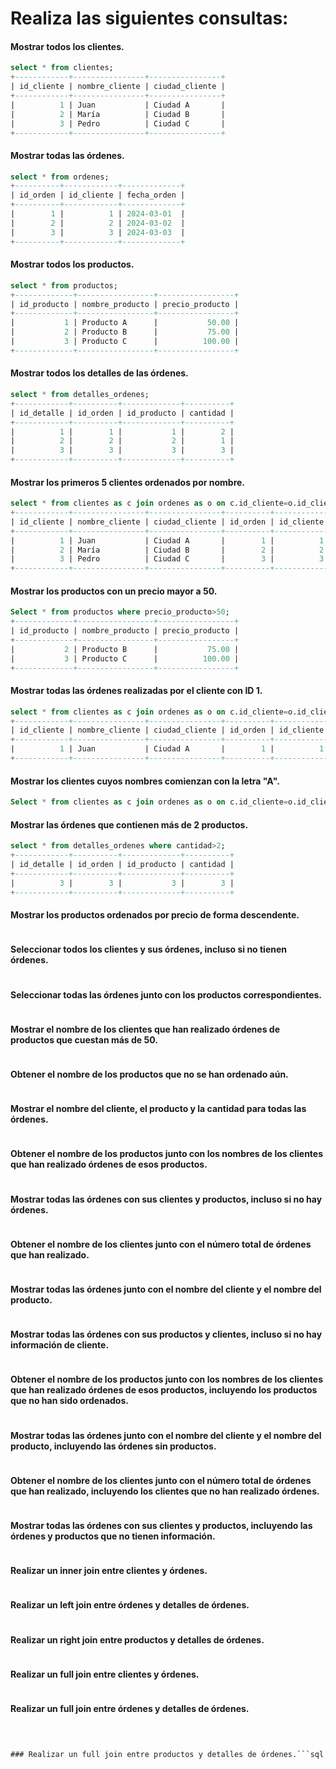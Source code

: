 # Realiza las siguientes consultas:


#### Mostrar todos los clientes.

```sql
select * from clientes;
+------------+----------------+----------------+
| id_cliente | nombre_cliente | ciudad_cliente |
+------------+----------------+----------------+
|          1 | Juan           | Ciudad A       |
|          2 | María          | Ciudad B       |
|          3 | Pedro          | Ciudad C       |
+------------+----------------+----------------+

```

#### Mostrar todas las órdenes.

```sql
select * from ordenes;
+----------+------------+-------------+
| id_orden | id_cliente | fecha_orden |
+----------+------------+-------------+
|        1 |          1 | 2024-03-01  |
|        2 |          2 | 2024-03-02  |
|        3 |          3 | 2024-03-03  |
+----------+------------+-------------+

```

#### Mostrar todos los productos.

```sql
select * from productos;
+-------------+-----------------+-----------------+
| id_producto | nombre_producto | precio_producto |
+-------------+-----------------+-----------------+
|           1 | Producto A      |           50.00 |
|           2 | Producto B      |           75.00 |
|           3 | Producto C      |          100.00 |
+-------------+-----------------+-----------------+

```

#### Mostrar todos los detalles de las órdenes.

```sql
select * from detalles_ordenes;
+------------+----------+-------------+----------+
| id_detalle | id_orden | id_producto | cantidad |
+------------+----------+-------------+----------+
|          1 |        1 |           1 |        2 |
|          2 |        2 |           2 |        1 |
|          3 |        3 |           3 |        3 |
+------------+----------+-------------+----------+
```

#### Mostrar los primeros 5 clientes ordenados por nombre.

```sql
select * from clientes as c join ordenes as o on c.id_cliente=o.id_cliente order by  c.nombre_cliente LIMIT 5;
+------------+----------------+----------------+----------+------------+-------------+
| id_cliente | nombre_cliente | ciudad_cliente | id_orden | id_cliente | fecha_orden |
+------------+----------------+----------------+----------+------------+-------------+
|          1 | Juan           | Ciudad A       |        1 |          1 | 2024-03-01  |
|          2 | María          | Ciudad B       |        2 |          2 | 2024-03-02  |
|          3 | Pedro          | Ciudad C       |        3 |          3 | 2024-03-03  |
+------------+----------------+----------------+----------+------------+-------------+

```

#### Mostrar los productos con un precio mayor a 50.

```sql
Select * from productos where precio_producto>50;
+-------------+-----------------+-----------------+
| id_producto | nombre_producto | precio_producto |
+-------------+-----------------+-----------------+
|           2 | Producto B      |           75.00 |
|           3 | Producto C      |          100.00 |
+-------------+-----------------+-----------------+

```

#### Mostrar todas las órdenes realizadas por el cliente con ID 1.

```sql
select * from clientes as c join ordenes as o on c.id_cliente=o.id_cliente where c.id_cliente=1;
+------------+----------------+----------------+----------+------------+-------------+
| id_cliente | nombre_cliente | ciudad_cliente | id_orden | id_cliente | fecha_orden |
+------------+----------------+----------------+----------+------------+-------------+
|          1 | Juan           | Ciudad A       |        1 |          1 | 2024-03-01  |
+------------+----------------+----------------+----------+------------+-------------+

```

#### Mostrar los clientes cuyos nombres comienzan con la letra "A".

```sql
Select * from clientes as c join ordenes as o on c.id_cliente=o.id_cliente where c.nombre_cliente regexp '^A';

```

#### Mostrar las órdenes que contienen más de 2 productos.

```sql
select * from detalles_ordenes where cantidad>2;
+------------+----------+-------------+----------+
| id_detalle | id_orden | id_producto | cantidad |
+------------+----------+-------------+----------+
|          3 |        3 |           3 |        3 |
+------------+----------+-------------+----------+

```

#### Mostrar los productos ordenados por precio de forma descendente.

```sql

```

#### Seleccionar todos los clientes y sus órdenes, incluso si no tienen órdenes.

```sql

```

#### Seleccionar todas las órdenes junto con los productos correspondientes.

```sql

```

#### Mostrar el nombre de los clientes que han realizado órdenes de productos que cuestan más de 50.

```sql

```

#### Obtener el nombre de los productos que no se han ordenado aún.

```sql

```

#### Mostrar el nombre del cliente, el producto y la cantidad para todas las órdenes.

```sql

```

#### Obtener el nombre de los productos junto con los nombres de los clientes que han realizado órdenes de esos productos.

```sql

```

#### Mostrar todas las órdenes con sus clientes y productos, incluso si no hay órdenes.

```sql

```

#### Obtener el nombre de los clientes junto con el número total de órdenes que han realizado.

```sql

```

#### Mostrar todas las órdenes junto con el nombre del cliente y el nombre del producto.

```sql

```

#### Mostrar todas las órdenes con sus productos y clientes, incluso si no hay información de cliente.

```sql

```

#### Obtener el nombre de los productos junto con los nombres de los clientes que han realizado órdenes de esos productos, incluyendo los productos que no han sido ordenados.

```sql

```

#### Mostrar todas las órdenes junto con el nombre del cliente y el nombre del producto, incluyendo las órdenes sin productos.

```sql

```

#### Obtener el nombre de los clientes junto con el número total de órdenes que han realizado, incluyendo los clientes que no han realizado órdenes.

```sql

```

#### Mostrar todas las órdenes con sus clientes y productos, incluyendo las órdenes y productos que no tienen información.

```sql

```

#### Realizar un inner join entre clientes y órdenes.

```sql

```

#### Realizar un left join entre órdenes y detalles de órdenes.

```sql

```

#### Realizar un right join entre productos y detalles de órdenes.

```sql

```

#### Realizar un full join entre clientes y órdenes.

```sql

```

#### Realizar un full join entre órdenes y detalles de órdenes.

```sql

```

#

```
### Realizar un full join entre productos y detalles de órdenes.```sql
